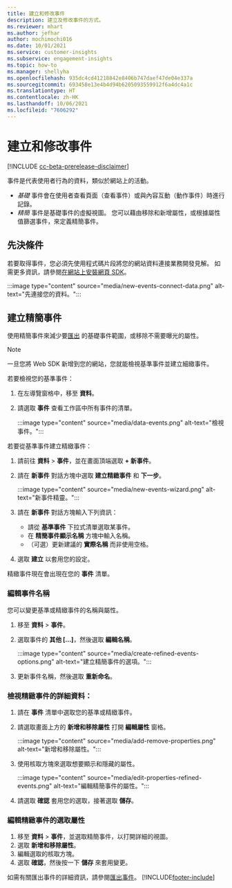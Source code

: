```yaml
---
title: 建立和修改事件
description: 建立及修改事件的方式。
ms.reviewer: mhart
ms.author: jefhar
author: mochimochi016
ms.date: 10/01/2021
ms.service: customer-insights
ms.subservice: engagement-insights
ms.topic: how-to
ms.manager: shellyha
ms.openlocfilehash: 935dc4cd41218842e8406b747daef47de04e337a
ms.sourcegitcommit: 693458e13e4b4d94b6205093559912f6a4dc4a1c
ms.translationtype: HT
ms.contentlocale: zh-HK
ms.lasthandoff: 10/06/2021
ms.locfileid: "7606292"
---
```

# <a name="create-and-modify-events"></a>建立和修改事件

[!INCLUDE [cc-beta-prerelease-disclaimer](includes/cc-beta-prerelease-disclaimer.md)]

事件是代表使用者行為的資料，類似於網站上的活動。

- *基礎* 事件會在使用者查看頁面（查看事件）或與內容互動（動作事件）時進行記錄。
- *精簡* 事件是基礎事件的虛擬視圖。 您可以藉由移除和新增屬性，或根據屬性值篩選事件，來定義精簡事件。

## <a name="prerequisites"></a>先決條件

若要取得事件，您必須先使用程式碼片段將您的網站資料連接業務開發見解。 如需更多資訊，請參閱[在網站上安裝網頁 SDK](instrument-website.md)。

 :::image type="content" source="media/new-events-connect-data.png" alt-text="先連接您的資料。":::

## <a name="create-refined-events"></a>建立精簡事件

使用精簡事件來減少要[匯出](export-events.md) 的基礎事件範圍，或移除不需要曝光的屬性。

> [!NOTE]
> 一旦您將 Web SDK 新增到您的網站，您就能檢視基準事件並建立細緻事件。 

若要檢視您的基準事件：

1. 在左導覽窗格中，移至 **資料**。

1. 請選取 **事件** 查看工作區中所有事件的清單。

    :::image type="content" source="media/data-events.png" alt-text="檢視事件。":::

若要從基準事件建立精緻事件： 

1. 請前往 **資料** > **事件**，並在畫面頂端選取 **+ 新事件**。

1. 請在 **新事件** 對話方塊中選取 **建立精緻事件** 和 **下一步**。
   
     :::image type="content" source="media/new-events-wizard.png" alt-text="新事件精靈。":::
     
1. 請在 **新事件** 對話方塊輸入下列資訊：

   - 請從 **基準事件** 下拉式清單選取某事件。
   - 在 **精簡事件顯示名稱** 方塊中輸入名稱。
   - （可選）更新建議的 **實際名稱** 而非使用空格。

1. 選取 **建立** 以套用您的設定。

精緻事件現在會出現在您的 **事件** 清單。

### <a name="edit-event-name"></a>編輯事件名稱

您可以變更基準或精緻事件的名稱與屬性。

1. 移至 **資料** > **事件**。 

1. 選取事件的 **其他 [...]**，然後選取 **編輯名稱**。
    
     :::image type="content" source="media/create-refined-events-options.png" alt-text="建立精簡事件的選項。":::

3. 更新事件名稱，然後選取 **重新命名**。

### <a name="view-the-details-of-a-refined-event"></a>檢視精緻事件的詳細資料：

1. 請在 **事件** 清單中選取您的基準或精緻事件。 

1. 請選取畫面上方的 **新增和移除屬性** 打開 **編輯屬性** 窗格。 

     :::image type="content" source="media/add-remove-properties.png" alt-text="新增和移除屬性。":::

1. 使用核取方塊來選取想要顯示和隱藏的屬性。 

   :::image type="content" source="media/edit-properties-refined-events.png" alt-text="編輯精簡事件的屬性。":::

1. 請選取 **確認** 套用您的選取，接著選取 **儲存**。


### <a name="edit-selected-properties-for-a-refined-event"></a>編輯精緻事件的選取屬性

1. 移至 **資料** > **事件**，並選取精簡事件，以打開詳細的視圖。
1. 選取 **新增和移除屬性**。 
1. 編輯選取的核取方塊。
1. 選取 **確認**，然後按一下 **儲存** 來套用變更。

如需有關匯出事件的詳細資訊，請參閱[匯出事件](export-events.md)。
[!INCLUDE[footer-include](../includes/footer-banner.md)]
